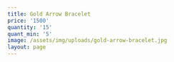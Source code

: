 ```yaml
---
title: Gold Arrow Bracelet
price: '1500'
quantity: '15'
quant_min: '5'
image: /assets/img/uploads/gold-arrow-bracelet.jpg
layout: page
---
```


